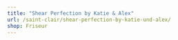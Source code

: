 ```yaml
---
title: "Shear Perfection by Katie & Alex"
url: /saint-clair/shear-perfection-by-katie-und-alex/
shop: Friseur
---
```

